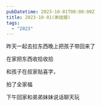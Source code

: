 ```yaml
---
pubDatetime: 2023-10-01T00:00:00Z
title: 2023-10-01(弟结婚)
tags:
  - "2023"
---
```


昨天一起去拉东西晚上把孩子带回来了

在家把东西收拾收拾

和孩子在叔家贴喜字，

拍了全家福

下午回家和弟弟妹妹说话聊天玩
